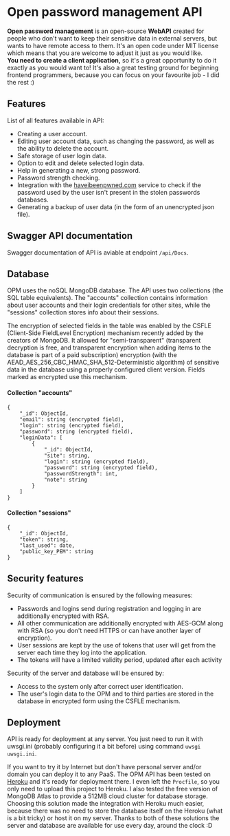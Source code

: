# Open password management API
<b>Open password management</b> is an open-source <b>WebAPI</b> created for people who don't want to keep their sensitive data
in external servers, but wants to have remote access to them. It's an open code under MIT license which means that you are welcome to 
adjust it just as you would like.<br>
<b>You need to create a client application,</b> so it's a great opportunity to do it exactly as you would want to! 
It's also a great testing ground for beginning frontend programmers, because you can focus on your favourite job - I did the rest :)<br>

## Features
List of all features available in API:

 - Creating a user account.
 - Editing user account data, such as changing the password, as well as the ability to delete the account.
 - Safe storage of user login data.
 - Option to edit and delete selected login data.
 - Help in generating a new, strong password.
 - Password strength checking.
 - Integration with the [haveibeenpwned.com](https://haveibeenpwned.com) service to check if the password used by the user isn't present in the stolen passwords databases.
 - Generating a backup of user data (in the form of an unencrypted json file). 

## Swagger API documentation
Swagger documentation of API is aviable at endpoint `/api/Docs`.

## Database
OPM uses the noSQL MongoDB database. The API uses two collections (the SQL table equivalents). The "accounts" collection 
contains information about user accounts and their login credentials for other sites, while the "sessions" collection 
stores info about their sessions.

The encryption of selected fields in the table was enabled by the CSFLE (Client-Side FieldLevel Encryption) mechanism 
recently added by the creators of MongoDB. It allowed for "semi-transparent" (transparent decryption is free, and 
transparent encryption when adding items to the database is part of a paid subscription) encryption (with the 
AEAD_AES_256_CBC_HMAC_SHA_512-Deterministic algorithm) of sensitive data in the database using a properly configured 
client version. Fields marked as encrypted use this mechanism. 

#### Collection "accounts"

    {
        "_id": ObjectId,
        "email": string (encrypted field),
        "login": string (encrypted field),
        "password": string (encrypted field),
        "loginData": [
            {
                "_id": ObjectId,
                "site": string,
                "login": string (encrypted field),
                "password": string (encrypted field),
                "passwordStrength": int,
                "note": string
            }
        ]
    }

#### Collection "sessions"

    {
        "_id": ObjectId,
        "token": string,
        "last_used": date,
        "public_key_PEM": string
    }

## Security features

Security of communication is ensured by the following measures:
- Passwords and logins send during registration and logging in are additionally encrypted with RSA. 
- All other communication are additionally encrypted with AES-GCM along with RSA (so you don't need HTTPS or can have another layer of encryption). 
- User sessions are kept by the use of tokens that user will get from the server each time they log into the application.
- The tokens will have a limited validity period, updated after each activity 

Security of the server and database will be ensured by: 
- Access to the system only after correct user identification. 
- The user's login data to the OPM and to third parties are stored in the database in encrypted form using the CSFLE mechanism.

## Deployment

API is ready for deployment at any server. You just need to run it with uwsgi.ini (probably configuring it a bit before) using command `uwsgi uwsgi.ini`.

If you want to try it by Internet but don't have personal server and/or domain you can deploy it to any PaaS.
The OPM API has been tested on [Heroku](https://heroku.com) and it's ready for deployment there. I even left the `Procfile`,
so you only need to upload this project to Heroku.
I also tested the free version of MongoDB Atlas to provide a 512MB cloud cluster for database storage. Choosing this 
solution made the integration with Heroku much easier, because there was no need to store the database itself on the 
Heroku (what is a bit tricky) or host it on my server. Thanks to both of these solutions the server and database are available for use every 
day, around the clock :D